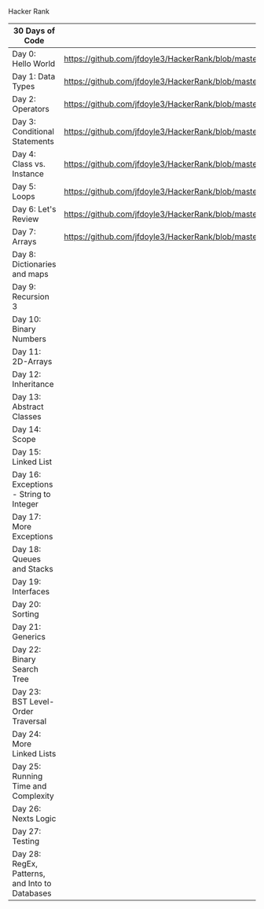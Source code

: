 Hacker Rank

| 30 Days of Code                                | Java                                                                                         | .Net | Python | Nodejs |
| ---------------------------------------------- | -------------------------------------------------------------------------------------------- | ---- | ------ | ------ |
| Day 0: Hello World                             | https://github.com/jfdoyle3/HackerRank/blob/master/java/30DaysOfCoding/Day00_HelloWorld.java |      |        |        |
| Day 1: Data Types                              | https://github.com/jfdoyle3/HackerRank/blob/master/java/30DaysOfCoding/Day01_DataTypes.java  |      |        |        |
| Day 2: Operators                               | https://github.com/jfdoyle3/HackerRank/blob/master/java/30DaysOfCoding/Day02_Operators.java  |      |        |        |
| Day 3: Conditional Statements                  | https://github.com/jfdoyle3/HackerRank/blob/master/java/30DaysOfCoding/Day03_Intro_to_Conditional_Statements.java |      |        |        |
| Day 4: Class vs. Instance                      | https://github.com/jfdoyle3/HackerRank/blob/master/java/30DaysOfCoding/Day03_Intro_to_Conditional_Statements.java|      |        |        |
| Day 5: Loops                                   | https://github.com/jfdoyle3/HackerRank/blob/master/java/30DaysOfCoding/Day05_Loops.java		|      |        |        |
| Day 6: Let's Review                            | https://github.com/jfdoyle3/HackerRank/blob/master/java/30DaysOfCoding/Day06_Lets_Review.java|      |        |        |
| Day 7: Arrays                                  | https://github.com/jfdoyle3/HackerRank/blob/master/java/30DaysOfCoding/Day07_%20Arrays.java	|      |        |        |
| Day 8: Dictionaries and maps                   |                                                                                              |      |        |        |
| Day 9: Recursion 3                             |                                                                                              |      |        |        |
| Day 10: Binary Numbers                         |                                                                                              |      |        |        |
| Day 11: 2D-Arrays                              |                                                                                              |      |        |        |
| Day 12: Inheritance                            |                                                                                              |      |        |        |
| Day 13: Abstract Classes                       |                                                                                              |      |        |        |
| Day 14: Scope                                  |                                                                                              |      |        |        |
| Day 15: Linked List                            |                                                                                              |      |        |        |
| Day 16: Exceptions - String to Integer         |                                                                                              |      |        |        |
| Day 17: More Exceptions                        |                                                                                              |      |        |        |
| Day 18: Queues and Stacks                      |                                                                                              |      |        |        |
| Day 19: Interfaces                             |                                                                                              |      |        |        |
| Day 20: Sorting                                |                                                                                              |      |        |        |
| Day 21: Generics                               |                                                                                              |      |        |        |
| Day 22: Binary Search Tree                     |                                                                                              |      |        |        |
| Day 23: BST Level-Order Traversal              |                                                                                              |      |        |        |
| Day 24: More Linked Lists                      |                                                                                              |      |        |        |
| Day 25: Running Time and Complexity            |                                                                                              |      |        |        |
| Day 26: Nexts Logic                            |                                                                                              |      |        |        |
| Day 27: Testing                                |                                                                                              |      |        |        |
| Day 28: RegEx, Patterns, and Into to Databases |                                                                                              |      |        |        |
